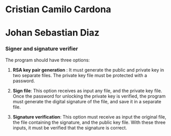 
# Cristian Camilo Cardona
# Johan Sebastian Diaz


### Signer and signature verifier

The program should have three options:  

1) **RSA key pair generation** : It must generate the public and private key in two separate files. The private key file must be protected with a password.  

2) **Sign file**: This option receives as input any file, and the private key file. Once the password for unlocking the private key is verified, the program must generate the digital signature of the file, and save it in a separate file.  

3) **Signature verification**: This option must receive as input the original file, the file containing the signature, and the public key file. With these three inputs, it must be verified that the signature is correct.